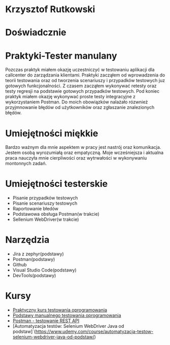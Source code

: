 # Krzysztof Rutkowski



# Doświadcznie
# Praktyki-Tester manulany
Pozczas praktyk miałem okazję uczestniczyć w testowaniu aplikacji dla callcenter do zarządzania klientami.
Praktyki zacząłem od wprowadzenia do teorii testowania oraz od tworzenia scenariuszy i przypadków testowych juz gotowych funkcjonalności.
Z czasem zacząłem wykonywać retesty oraz testy regresji na podstawie gotowych przypadków testowych.
Pod koniec praktyk miałem okazję wykonywać proste testy integracyjne z wykorzystaniem Postman.
Do moich obowiązków nalażało rózwnież przyjmnowanie błędów od użytkowników oraz zgłaszanie znalezionych błędów.


# Umiejętności miękkie
Bardzo ważnym dla mnie aspektem w pracy jest nastrój oraz komunikacja. Jestem osobą wyrozumiałą oraz empatyczną.
Moje wcześniejsza i aktualna praca nauczyła mnie cierpliwości oraz wytrwałości w wykonywaniu montonnych zadań.

# Umiejętności testerskie
* Pisanie przypadków testowych
* Pisanie scenariuszy testowych
* Raportowanie błedów
* Podstawowa obsługa Postman(w trakcie)
* Sellenium WebDriver(w trakcie)

# Narzędzia
* Jira z zephyr(podstawy)
* Postman(podstawy)
* Github
* Visual Studio Code(podstawy)
* DevTools(podstawy)

# Kursy
* [Praktyczny kurs testowania oprogramowania](https://www.udemy.com/course/praktyczny-kurs-testowania-oprogramowania/)
* [Podstawy manualnego testowania oprogramowania](https://www.udemy.com/course/kurs-testowania-oprogramowania/)
* [Postman - testowanie REST API](https://www.udemy.com/course/kurs-postman/)
* [Automatyzacja testów: Selenium WebDriver Java od podstaw]`(https://www.udemy.com/course/automatyzacja-testow-selenium-webdriver-java-od-podstaw/)


